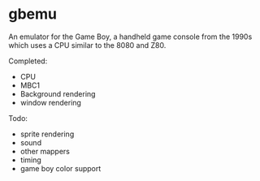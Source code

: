 # gbemu

An emulator for the Game Boy, a handheld game console from the 1990s which uses a CPU similar to the 8080 and Z80.

Completed:
- CPU
- MBC1
- Background rendering
- window rendering

Todo:
- sprite rendering
- sound
- other mappers
- timing
- game boy color support
